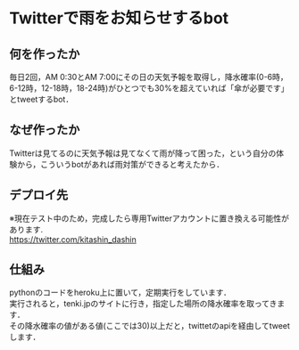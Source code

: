 # Twitterで雨をお知らせするbot

## 何を作ったか
毎日2回，AM 0:30とAM 7:00にその日の天気予報を取得し，降水確率(0-6時，6-12時，12-18時，18-24時)がひとつでも30%を超えていれば「傘が必要です」とtweetするbot．

## なぜ作ったか
Twitterは見てるのに天気予報は見てなくて雨が降って困った，という自分の体験から，こういうbotがあれば雨対策ができると考えたから．

## デプロイ先
※現在テスト中のため，完成したら専用Twitterアカウントに置き換える可能性があります.  
https://twitter.com/kitashin_dashin

## 仕組み
pythonのコードをheroku上に置いて，定期実行をしています．  
実行されると，tenki.jpのサイトに行き，指定した場所の降水確率を取ってきます．  
その降水確率の値がある値(ここでは30)以上だと，twittetのapiを経由してtweetします．  
